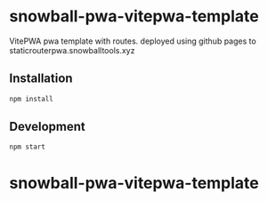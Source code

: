 # snowball-pwa-vitepwa-template

VitePWA pwa template with routes. deployed using github pages to staticrouterpwa.snowballtools.xyz

## Installation

```sh
npm install
```

## Development

```sh
npm start
```

# snowball-pwa-vitepwa-template
